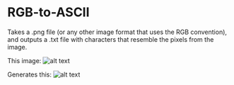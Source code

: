 RGB-to-ASCII
============

Takes a .png file (or any other image format that uses the RGB convention), and outputs a .txt file with characters that resemble the pixels from the image.

This image:
![alt text](http://i.imgur.com/1XLJlvM.png "RGB to ASCII Example Image")

Generates this:
![alt text](http://i.imgur.com/W42B9nd.png "RGB to ASCII Example Image")